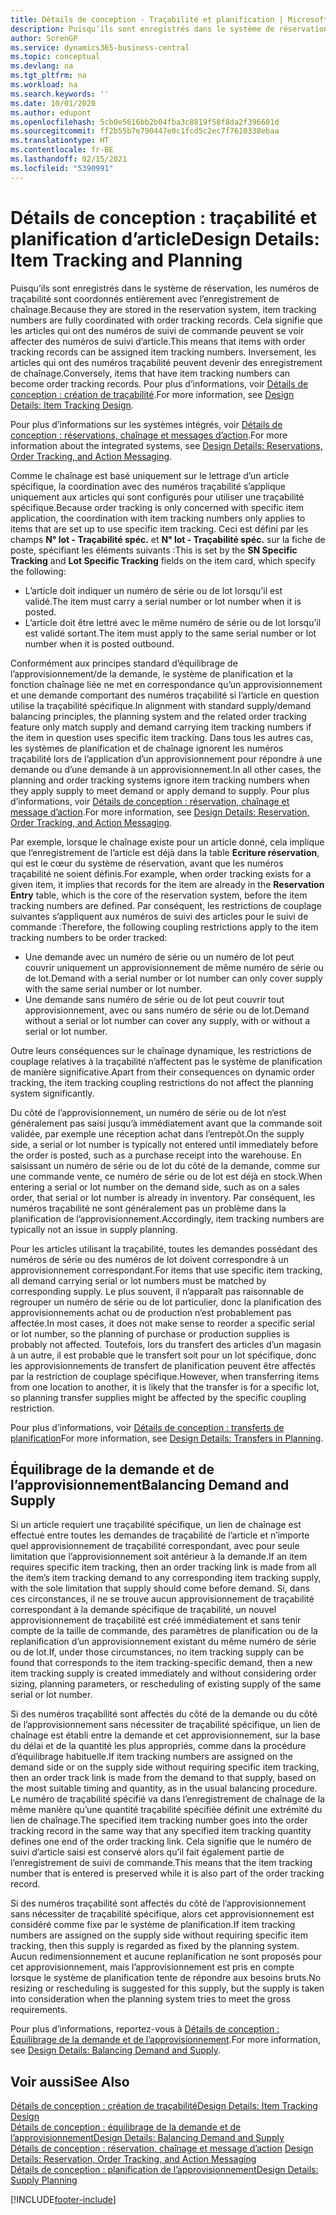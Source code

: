 ```yaml
---
title: Détails de conception - Traçabilité et planification | Microsoft Docs
description: Puisqu’ils sont enregistrés dans le système de réservation, les numéros de traçabilité sont coordonnés entièrement avec l’enregistrement de chaînage.
author: SorenGP
ms.service: dynamics365-business-central
ms.topic: conceptual
ms.devlang: na
ms.tgt_pltfrm: na
ms.workload: na
ms.search.keywords: ''
ms.date: 10/01/2020
ms.author: edupont
ms.openlocfilehash: 5cb0e5616bb2b04fba3c8819f58f8da2f396601d
ms.sourcegitcommit: ff2b55b7e790447e0c1fcd5c2ec7f7610338ebaa
ms.translationtype: HT
ms.contentlocale: fr-BE
ms.lasthandoff: 02/15/2021
ms.locfileid: "5390991"
---
```

# <a name="design-details-item-tracking-and-planning"></a><span data-ttu-id="10cea-103">Détails de conception : traçabilité et planification d’article</span><span class="sxs-lookup"><span data-stu-id="10cea-103">Design Details: Item Tracking and Planning</span></span>
<span data-ttu-id="10cea-104">Puisqu’ils sont enregistrés dans le système de réservation, les numéros de traçabilité sont coordonnés entièrement avec l’enregistrement de chaînage.</span><span class="sxs-lookup"><span data-stu-id="10cea-104">Because they are stored in the reservation system, item tracking numbers are fully coordinated with order tracking records.</span></span> <span data-ttu-id="10cea-105">Cela signifie que les articles qui ont des numéros de suivi de commande peuvent se voir affecter des numéros de suivi d’article.</span><span class="sxs-lookup"><span data-stu-id="10cea-105">This means that items with order tracking records can be assigned item tracking numbers.</span></span> <span data-ttu-id="10cea-106">Inversement, les articles qui ont des numéros traçabilité peuvent devenir des enregistrement de chaînage.</span><span class="sxs-lookup"><span data-stu-id="10cea-106">Conversely, items that have item tracking numbers can become order tracking records.</span></span> <span data-ttu-id="10cea-107">Pour plus d’informations, voir [Détails de conception : création de traçabilité](design-details-item-tracking-design.md).</span><span class="sxs-lookup"><span data-stu-id="10cea-107">For more information, see [Design Details: Item Tracking Design](design-details-item-tracking-design.md).</span></span>

<span data-ttu-id="10cea-108">Pour plus d’informations sur les systèmes intégrés, voir [Détails de conception : réservations, chaînage et messages d’action](design-details-reservation-order-tracking-and-action-messaging.md).</span><span class="sxs-lookup"><span data-stu-id="10cea-108">For more information about the integrated systems, see [Design Details: Reservations, Order Tracking, and Action Messaging](design-details-reservation-order-tracking-and-action-messaging.md).</span></span>

<span data-ttu-id="10cea-109">Comme le chaînage est basé uniquement sur le lettrage d’un article spécifique, la coordination avec des numéros traçabilité s’applique uniquement aux articles qui sont configurés pour utiliser une traçabilité spécifique.</span><span class="sxs-lookup"><span data-stu-id="10cea-109">Because order tracking is only concerned with specific item application, the coordination with item tracking numbers only applies to items that are set up to use specific item tracking.</span></span> <span data-ttu-id="10cea-110">Ceci est défini par les champs **N° lot - Traçabilité spéc.** et **N° lot - Traçabilité spéc.** sur la fiche de poste, spécifiant les éléments suivants :</span><span class="sxs-lookup"><span data-stu-id="10cea-110">This is set by the **SN Specific Tracking** and **Lot Specific Tracking** fields on the item card, which specify the following:</span></span>

- <span data-ttu-id="10cea-111">L’article doit indiquer un numéro de série ou de lot lorsqu’il est validé.</span><span class="sxs-lookup"><span data-stu-id="10cea-111">The item must carry a serial number or lot number when it is posted.</span></span>
- <span data-ttu-id="10cea-112">L’article doit être lettré avec le même numéro de série ou de lot lorsqu’il est validé sortant.</span><span class="sxs-lookup"><span data-stu-id="10cea-112">The item must apply to the same serial number or lot number when it is posted outbound.</span></span>

<span data-ttu-id="10cea-113">Conformément aux principes standard d’équilibrage de l’approvisionnement/de la demande, le système de planification et la fonction chaînage liée ne met en correspondance qu’un approvisionnement et une demande comportant des numéros traçabilité si l’article en question utilise la traçabilité spécifique.</span><span class="sxs-lookup"><span data-stu-id="10cea-113">In alignment with standard supply/demand balancing principles, the planning system and the related order tracking feature only match supply and demand carrying item tracking numbers if the item in question uses specific item tracking.</span></span> <span data-ttu-id="10cea-114">Dans tous les autres cas, les systèmes de planification et de chaînage ignorent les numéros traçabilité lors de l’application d’un approvisionnement pour répondre à une demande ou d’une demande à un approvisionnement.</span><span class="sxs-lookup"><span data-stu-id="10cea-114">In all other cases, the planning and order tracking systems ignore item tracking numbers when they apply supply to meet demand or apply demand to supply.</span></span> <span data-ttu-id="10cea-115">Pour plus d’informations, voir [Détails de conception : réservation, chaînage et message d’action](design-details-reservation-order-tracking-and-action-messaging.md).</span><span class="sxs-lookup"><span data-stu-id="10cea-115">For more information, see [Design Details: Reservation, Order Tracking, and Action Messaging](design-details-reservation-order-tracking-and-action-messaging.md).</span></span>

<span data-ttu-id="10cea-116">Par exemple, lorsque le chaînage existe pour un article donné, cela implique que l’enregistrement de l’article est déjà dans la table **Ecriture réservation**, qui est le cœur du système de réservation, avant que les numéros traçabilité ne soient définis.</span><span class="sxs-lookup"><span data-stu-id="10cea-116">For example, when order tracking exists for a given item, it implies that records for the item are already in the **Reservation Entry** table, which is the core of the reservation system, before the item tracking numbers are defined.</span></span> <span data-ttu-id="10cea-117">Par conséquent, les restrictions de couplage suivantes s’appliquent aux numéros de suivi des articles pour le suivi de commande :</span><span class="sxs-lookup"><span data-stu-id="10cea-117">Therefore, the following coupling restrictions apply to the item tracking numbers to be order tracked:</span></span>

- <span data-ttu-id="10cea-118">Une demande avec un numéro de série ou un numéro de lot peut couvrir uniquement un approvisionnement de même numéro de série ou de lot.</span><span class="sxs-lookup"><span data-stu-id="10cea-118">Demand with a serial number or lot number can only cover supply with the same serial number or lot number.</span></span>
- <span data-ttu-id="10cea-119">Une demande sans numéro de série ou de lot peut couvrir tout approvisionnement, avec ou sans numéro de série ou de lot.</span><span class="sxs-lookup"><span data-stu-id="10cea-119">Demand without a serial or lot number can cover any supply, with or without a serial or lot number.</span></span>

<span data-ttu-id="10cea-120">Outre leurs conséquences sur le chaînage dynamique, les restrictions de couplage relatives à la traçabilité n’affectent pas le système de planification de manière significative.</span><span class="sxs-lookup"><span data-stu-id="10cea-120">Apart from their consequences on dynamic order tracking, the item tracking coupling restrictions do not affect the planning system significantly.</span></span>

<span data-ttu-id="10cea-121">Du côté de l’approvisionnement, un numéro de série ou de lot n’est généralement pas saisi jusqu’à immédiatement avant que la commande soit validée, par exemple une réception achat dans l’entrepôt.</span><span class="sxs-lookup"><span data-stu-id="10cea-121">On the supply side, a serial or lot number is typically not entered until immediately before the order is posted, such as a purchase receipt into the warehouse.</span></span> <span data-ttu-id="10cea-122">En saisissant un numéro de série ou de lot du côté de la demande, comme sur une commande vente, ce numéro de série ou de lot est déjà en stock.</span><span class="sxs-lookup"><span data-stu-id="10cea-122">When entering a serial or lot number on the demand side, such as on a sales order, that serial or lot number is already in inventory.</span></span> <span data-ttu-id="10cea-123">Par conséquent, les numéros traçabilité ne sont généralement pas un problème dans la planification de l’approvisionnement.</span><span class="sxs-lookup"><span data-stu-id="10cea-123">Accordingly, item tracking numbers are typically not an issue in supply planning.</span></span>

<span data-ttu-id="10cea-124">Pour les articles utilisant la traçabilité, toutes les demandes possédant des numéros de série ou des numéros de lot doivent correspondre à un approvisionnement correspondant.</span><span class="sxs-lookup"><span data-stu-id="10cea-124">For items that use specific item tracking, all demand carrying serial or lot numbers must be matched by corresponding supply.</span></span> <span data-ttu-id="10cea-125">Le plus souvent, il n’apparaît pas raisonnable de regrouper un numéro de série ou de lot particulier, donc la planification des approvisionnements achat ou de production n’est probablement pas affectée.</span><span class="sxs-lookup"><span data-stu-id="10cea-125">In most cases, it does not make sense to reorder a specific serial or lot number, so the planning of purchase or production supplies is probably not affected.</span></span> <span data-ttu-id="10cea-126">Toutefois, lors du transfert des articles d’un magasin à un autre, il est probable que le transfert soit pour un lot spécifique, donc les approvisionnements de transfert de planification peuvent être affectés par la restriction de couplage spécifique.</span><span class="sxs-lookup"><span data-stu-id="10cea-126">However, when transferring items from one location to another, it is likely that the transfer is for a specific lot, so planning transfer supplies might be affected by the specific coupling restriction.</span></span>

<span data-ttu-id="10cea-127">Pour plus d’informations, voir [Détails de conception : transferts de planification](design-details-transfers-in-planning.md)</span><span class="sxs-lookup"><span data-stu-id="10cea-127">For more information, see [Design Details: Transfers in Planning](design-details-transfers-in-planning.md).</span></span>

## <a name="balancing-demand-and-supply"></a><span data-ttu-id="10cea-128">Équilibrage de la demande et de l’approvisionnement</span><span class="sxs-lookup"><span data-stu-id="10cea-128">Balancing Demand and Supply</span></span>
<span data-ttu-id="10cea-129">Si un article requiert une traçabilité spécifique, un lien de chaînage est effectué entre toutes les demandes de traçabilité de l’article et n’importe quel approvisionnement de traçabilité correspondant, avec pour seule limitation que l’approvisionnement soit antérieur à la demande.</span><span class="sxs-lookup"><span data-stu-id="10cea-129">If an item requires specific item tracking, then an order tracking link is made from all the item’s item tracking demand to any corresponding item tracking supply, with the sole limitation that supply should come before demand.</span></span> <span data-ttu-id="10cea-130">Si, dans ces circonstances, il ne se trouve aucun approvisionnement de traçabilité correspondant à la demande spécifique de traçabilité, un nouvel approvisionnement de traçabilité est créé immédiatement et sans tenir compte de la taille de commande, des paramètres de planification ou de la replanification d’un approvisionnement existant du même numéro de série ou de lot.</span><span class="sxs-lookup"><span data-stu-id="10cea-130">If, under those circumstances, no item tracking supply can be found that corresponds to the item tracking-specific demand, then a new item tracking supply is created immediately and without considering order sizing, planning parameters, or rescheduling of existing supply of the same serial or lot number.</span></span>

<span data-ttu-id="10cea-131">Si des numéros traçabilité sont affectés du côté de la demande ou du côté de l’approvisionnement sans nécessiter de traçabilité spécifique, un lien de chaînage est établi entre la demande et cet approvisionnement, sur la base du délai et de la quantité les plus appropriés, comme dans la procédure d’équilibrage habituelle.</span><span class="sxs-lookup"><span data-stu-id="10cea-131">If item tracking numbers are assigned on the demand side or on the supply side without requiring specific item tracking, then an order track link is made from the demand to that supply, based on the most suitable timing and quantity, as in the usual balancing procedure.</span></span> <span data-ttu-id="10cea-132">Le numéro de traçabilité spécifié va dans l’enregistrement de chaînage de la même manière qu’une quantité traçabilité spécifiée définit une extrémité du lien de chaînage.</span><span class="sxs-lookup"><span data-stu-id="10cea-132">The specified item tracking number goes into the order tracking record in the same way that any specified item tracking quantity defines one end of the order tracking link.</span></span> <span data-ttu-id="10cea-133">Cela signifie que le numéro de suivi d’article saisi est conservé alors qu’il fait également partie de l’enregistrement de suivi de commande.</span><span class="sxs-lookup"><span data-stu-id="10cea-133">This means that the item tracking number that is entered is preserved while it is also part of the order tracking record.</span></span>

<span data-ttu-id="10cea-134">Si des numéros traçabilité sont affectés du côté de l’approvisionnement sans nécessiter de traçabilité spécifique, alors cet approvisionnement est considéré comme fixe par le système de planification.</span><span class="sxs-lookup"><span data-stu-id="10cea-134">If item tracking numbers are assigned on the supply side without requiring specific item tracking, then this supply is regarded as fixed by the planning system.</span></span> <span data-ttu-id="10cea-135">Aucun redimensionnement et aucune replanification ne sont proposés pour cet approvisionnement, mais l’approvisionnement est pris en compte lorsque le système de planification tente de répondre aux besoins bruts.</span><span class="sxs-lookup"><span data-stu-id="10cea-135">No resizing or rescheduling is suggested for this supply, but the supply is taken into consideration when the planning system tries to meet the gross requirements.</span></span>

<span data-ttu-id="10cea-136">Pour plus d’informations, reportez-vous à [Détails de conception : Équilibrage de la demande et de l’approvisionnement](design-details-balancing-demand-and-supply.md).</span><span class="sxs-lookup"><span data-stu-id="10cea-136">For more information, see [Design Details: Balancing Demand and Supply](design-details-balancing-demand-and-supply.md).</span></span>  

## <a name="see-also"></a><span data-ttu-id="10cea-137">Voir aussi</span><span class="sxs-lookup"><span data-stu-id="10cea-137">See Also</span></span>  
[<span data-ttu-id="10cea-138">Détails de conception : création de traçabilité</span><span class="sxs-lookup"><span data-stu-id="10cea-138">Design Details: Item Tracking Design</span></span>](design-details-item-tracking-design.md)  
[<span data-ttu-id="10cea-139">Détails de conception : équilibrage de la demande et de l’approvisionnement</span><span class="sxs-lookup"><span data-stu-id="10cea-139">Design Details: Balancing Demand and Supply</span></span>](design-details-balancing-demand-and-supply.md)  
<span data-ttu-id="10cea-140">[Détails de conception : réservation, chaînage et message d’action](design-details-reservation-order-tracking-and-action-messaging.md) </span><span class="sxs-lookup"><span data-stu-id="10cea-140">[Design Details: Reservation, Order Tracking, and Action Messaging](design-details-reservation-order-tracking-and-action-messaging.md) </span></span>  
[<span data-ttu-id="10cea-141">Détails de conception : planification de l’approvisionnement</span><span class="sxs-lookup"><span data-stu-id="10cea-141">Design Details: Supply Planning</span></span>](design-details-supply-planning.md)  


[!INCLUDE[footer-include](includes/footer-banner.md)]